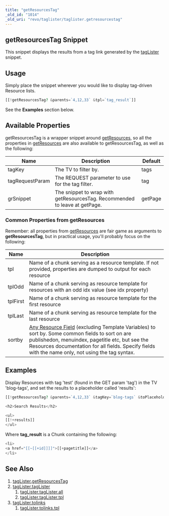 ```yaml
---
title: "getResourcesTag"
_old_id: "1014"
_old_uri: "revo/taglister/taglister.getresourcestag"
---
```


## getResourcesTag Snippet

This snippet displays the results from a tag link generated by the [tagLister](/extras/taglister/taglister.getresourcestag "tagLister.getResourcesTag") snippet.

## Usage

Simply place the snippet wherever you would like to display tag-driven Resource lists.

``` php
[[!getResourcesTag? &parents=`4,12,33` &tpl=`tag_result`]]
```

See the **Examples** section below.

## Available Properties

getResourcesTag is a wrapper snippet around [getResources](/extras/getresources "getResources"), so all the properties in [getResources](/extras/getresources "getResources") are also available to getResourcesTag, as well as the following:

| Name            | Description                                                                | Default |
| --------------- | -------------------------------------------------------------------------- | ------- |
| tagKey          | The TV to filter by.                                                       | tags    |
| tagRequestParam | The REQUEST parameter to use for the tag filter.                           | tag     |
| grSnippet       | The snippet to wrap with getResourcesTag. Recommended to leave at getPage. | getPage |

### Common Properties from getResources

Remember: all properties from [getResources](/extras/getresources "getResources") are fair game as arguments to **getResourcesTag**, but in practical usage, you'll probably focus on the following:

| Name     | Description                                                                                                                                                                                                                                                                                                                                         |
| -------- | --------------------------------------------------------------------------------------------------------------------------------------------------------------------------------------------------------------------------------------------------------------------------------------------------------------------------------------------------- |
| tpl      | Name of a chunk serving as a resource template. If not provided, properties are dumped to output for each resource                                                                                                                                                                                                                                  |
| tplOdd   | Name of a chunk serving as resource template for resources with an odd idx value (see idx property)                                                                                                                                                                                                                                                 |
| tplFirst | Name of a chunk serving as resource template for the first resource                                                                                                                                                                                                                                                                                 |
| tplLast  | Name of a chunk serving as resource template for the last resource                                                                                                                                                                                                                                                                                  |
| sortby   | [Any Resource Field](making-sites-with-modx/structuring-your-site/resources#Resources-ResourcesResourceFields) (excluding Template Variables) to sort by. Some common fields to sort on are publishedon, menuindex, pagetitle etc, but see the Resources documentation for all fields. Specify fields with the name only, not using the tag syntax. |

## Examples

Display Resources with tag 'test' (found in the GET param 'tag') in the TV 'blog-tags', and set the results to a placeholder called 'results':

``` php
[[!getResourcesTag? &parents=`4,12,33` &tagKey=`blog-tags` &toPlaceholder=`results` &tpl=`tag_result`]]

<h2>Search Results</h2>

<ul>
[[!+results]]
</ul>
```

Where **tag\_result** is a Chunk containing the following:

``` php
<li>
<a href="[[~[[+id]]]]">[[+pagetitle]]</a>
</li>
```

## See Also

1. [tagLister.getResourcesTag](/extras/taglister/taglister.getresourcestag)
2. [tagLister.tagLister](/extras/taglister/taglister.taglister)
     1. [tagLister.tagLister.all](/extras/taglister/taglister.taglister/taglister.taglister.all)
     2. [tagLister.tagLister.tpl](/extras/taglister/taglister.taglister/taglister.taglister.tpl)
3. [tagLister.tolinks](/extras/taglister/taglister.tolinks)
     1. [tagLister.tolinks.tpl](/extras/taglister/taglister.tolinks/taglister.tolinks.tpl)
